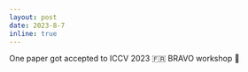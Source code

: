 ```yaml
---
layout: post
date: 2023-8-7
inline: true
---
```


One paper got accepted to ICCV 2023 🇫🇷 BRAVO workshop 🚙
